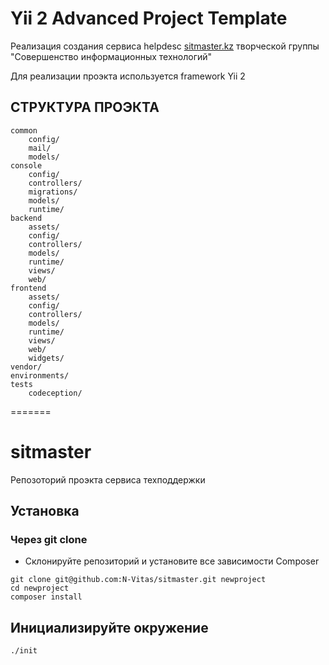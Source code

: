 
Yii 2 Advanced Project Template
===============================

Реализация создания сервиса helpdesc [sitmaster.kz](http://sitmaster.kz) творческой группы "Совершенство информационных технологий"

Для реализации проэкта используется framework Yii 2

СТРУКТУРА ПРОЭКТА
-------------------

```
common
    config/              
    mail/       
    models/     
console
    config/              
    controllers/
    migrations/          
    models/     
    runtime/    
backend
    assets/     
    config/              
    controllers/
    models/     
    runtime/    
    views/      
    web/        
frontend
    assets/     
    config/              
    controllers/
    models/     
    runtime/    
    views/      
    web/        
    widgets/    
vendor/         
environments/   
tests           
    codeception/
```
=======
# sitmaster
Репозоторий проэкта сервиса техподдержки

## Установка

### Через git clone

* Склонируйте репозиторий и установите все зависимости Composer

```shell
git clone git@github.com:N-Vitas/sitmaster.git newproject
cd newproject
composer install
```

## Инициализируйте окружение
```
./init
```